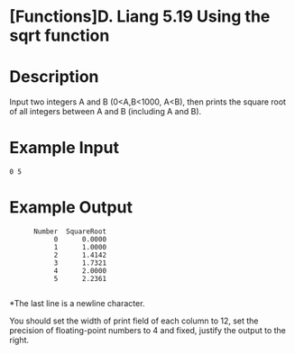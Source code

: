 # [Functions]D. Liang 5.19 Using the sqrt function

# Description
Input two integers A and B (0<A,B<1000, A<B),  then prints the square root of all integers between A and B (including A and B).

# Example Input
```
0 5
```

# Example Output
```
      Number  SquareRoot
           0      0.0000
           1      1.0000
           2      1.4142
           3      1.7321
           4      2.0000
           5      2.2361
					 
```
*The last line is a newline character.

You should set the width of print field of each column to 12,  set the precision of floating-point numbers to 4 and fixed,  justify the output to the right. 
